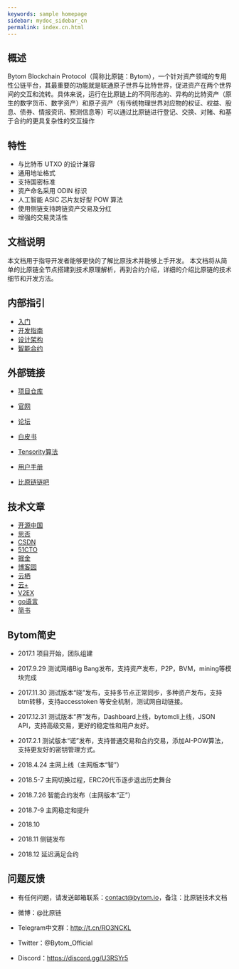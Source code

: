 ```yaml
---
keywords: sample homepage
sidebar: mydoc_sidebar_cn
permalink: index.cn.html
---
```


## 概述

Bytom Blockchain Protocol（简称比原链：Bytom），一个针对资产领域的专用性公链平台，其最重要的功能就是联通原子世界与比特世界，促进资产在两个世界间的交互和流转。具体来说，运行在比原链上的不同形态的、异构的比特资产（原生的数字货币、数字资产）和原子资产（有传统物理世界对应物的权证、权益、股息、债券、情报资讯、预测信息等）可以通过比原链进行登记、交换、对赌、和基于合约的更具复杂性的交互操作

## 特性

- 与比特币 UTXO 的设计兼容
- 通用地址格式
- 支持国密标准
- 资产命名采用 ODIN 标识
- 人工智能 ASIC 芯片友好型 POW 算法
- 使用侧链支持跨链资产交易及分红
- 增强的交易灵活性

## 文档说明

本文档用于指导开发者能够更快的了解比原技术并能够上手开发。
本文档将从简单的比原链全节点搭建到技术原理解析，再到合约介绍，详细的介绍比原链的技术细节和开发方法。

## 内部指引

- [入门](https://bytom.github.io/mydoc_install.cn.html)
- [开发指南](https://bytom.github.io/mydoc_build_environment.cn.html)
- [设计架构](https://bytom.github.io/mydoc_architecture_overview.cn.html)
- [智能合约](https://bytom.github.io/mydoc_smart_contract_overview.cn.html)

## 外部链接

- [项目仓库](https://github.com/Bytom/bytom)

- [官网](https://bytom.io/)

- [论坛](https://bbs.bbug.org.cn/)

- [白皮书](https://github.com/Bytom/bytom/wiki/Bytom-White-Paper)

- [Tensority算法](https://github.com/Bytom/bytom/wiki/download/tensority-v1.2.pdf)

- [用户手册](https://github.com/Bytom/bytom/wiki/download/Bytom-User-GuideV1.0.pdf)

- [比原链链吧](http://8btc.com/forum-143-1.html)


## 技术文章

- [开源中国](https://my.oschina.net/u/3886279)
- [思否](https://segmentfault.com/u/bytom)
- [CSDN](https://blog.csdn.net/bytom8btc)
- [51CTO](http://blog.51cto.com/13794581)
- [掘金](https://juejin.im/user/5b21b8e2e51d4506af2ea80a/posts)
- [博客园](https://www.cnblogs.com/bytom/)
- [云栖](https://yq.aliyun.com/users/1856332416195200?spm=a2c4e.11155435.allcontent.1.11e93cf03oV439)
- [云+](https://cloud.tencent.com/developer/user/2734159)
- [V2EX](https://www.v2ex.com/member/Bytom)
- [go语言](https://studygolang.com/search?q=bytom)
- [简书](https://www.jianshu.com/u/0ff83f048a95)

## Bytom简史

- 2017.1 项目开始，团队组建

- 2017.9.29 测试网络Big Bang发布，支持资产发布，P2P，BVM，mining等模块完成

- 2017.11.30 测试版本“晓”发布，支持多节点正常同步，多种资产发布，支持btm转移，支持accesstoken 等安全机制，测试网自动链接。

- 2017.12.31 测试版本“界”发布，Dashboard上线，bytomcli上线，JSON API，支持高级交易，更好的稳定性和用户友好。

- 2017.2.1 测试版本“诺”发布，支持普通交易和合约交易，添加AI-POW算法，支持更友好的密钥管理方式。

- 2018.4.24 主网上线（主网版本“智”）

- 2018.5-7 主网切换过程，ERC20代币逐步退出历史舞台

- 2018.7.26  智能合约发布（主网版本“正”）

- 2018.7-9 主网稳定和提升

- 2018.10  

- 2018.11  侧链发布 

- 2018.12   延迟满足合约

## 问题反馈

- 有任何问题，请发送邮箱联系：contact@bytom.io，备注：比原链技术文档

- 微博：@比原链
- Telegram中文群：http://t.cn/RO3NCKL
- Twitter：@Bytom_Official
- Discord：https://discord.gg/U3RSYr5

